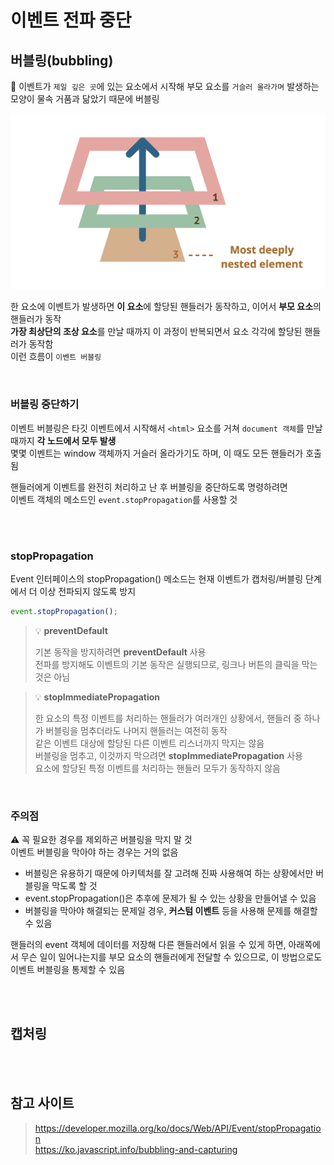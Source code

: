 # 이벤트 전파 중단

## 버블링(bubbling)

🛁 이벤트가 `제일 깊은 곳`에 있는 요소에서 시작해 부모 요소를 `거슬러 올라가며` 발생하는 모양이 물속 거품과 닮았기 때문에 버블링

![](../Images/이벤트버블링.png)

한 요소에 이벤트가 발생하면 **이 요소**에 할당된 핸들러가 동작하고, 이어서 **부모 요소**의 핸들러가 동작  
**가장 최상단의 조상 요소**를 만날 때까지 이 과정이 반복되면서 요소 각각에 할당된 핸들러가 동작함  
이런 흐름이 `이벤트 버블링`

<br>

### 버블링 중단하기

이벤트 버블링은 타깃 이벤트에서 시작해서 `<html>` 요소를 거쳐 `document 객체`를 만날 때까지 **각 노드에서 모두 발생**  
몇몇 이벤트는 window 객체까지 거슬러 올라가기도 하며, 이 때도 모든 핸들러가 호출됨  

핸들러에게 이벤트를 완전히 처리하고 난 후 버블링을 중단하도록 명령하려면  
이벤트 객체의 메소드인 `event.stopPropagation`를 사용할 것

<br><br>

### stopPropagation

Event 인터페이스의 stopPropagation() 메소드는 현재 이벤트가 캡처링/버블링 단계에서 더 이상 전파되지 않도록 방지


```js
event.stopPropagation();
```

> 💡 **preventDefault**
> 
> 기본 동작을 방지하려면 **preventDefault** 사용  
> 전파를 방지해도 이벤트의 기본 동작은 실행되므로, 링크나 버튼의 클릭을 막는 것은 아님

> 💡 **stopImmediatePropagation**
>
> 한 요소의 특정 이벤트를 처리하는 핸들러가 여러개인 상황에서, 핸들러 중 하나가 버블링을 멈추더라도 나머지 핸들러는 여전히 동작  
> 같은 이벤트 대상에 할당된 다른 이벤트 리스너까지 막지는 않음  
> 버블링을 멈추고, 이것까지 막으려면 **stopImmediatePropagation** 사용  
> 요소에 할당된 특정 이벤트를 처리하는 핸들러 모두가 동작하지 않음

<br>

### 주의점 

⚠️ 꼭 필요한 경우를 제외하곤 버블링을 막지 말 것  
이벤트 버블링을 막아야 하는 경우는 거의 없음  

* 버블링은 유용하기 때문에 아키텍처를 잘 고려해 진짜 사용해여 하는 상황에서만 버블링을 막도록 할 것
* event.stopPropagation()은 추후에 문제가 될 수 있는 상황을 만들어낼 수 있음 
* 버블링을 막아야 해결되는 문제일 경우, **커스텀 이벤트** 등을 사용해 문제를 해결할 수 있음

핸들러의 event 객체에 데이터를 저장해 다른 핸들러에서 읽을 수 있게 하면,
아래쪽에서 무슨 일이 일어나는지를 부모 요소의 핸들러에게 전달할 수 있으므로,
이 방법으로도 이벤트 버블링을 통제할 수 있음  

<br><br>

## 캡처링




<br><br>

## 참고 사이트 

> https://developer.mozilla.org/ko/docs/Web/API/Event/stopPropagation   
> https://ko.javascript.info/bubbling-and-capturing
